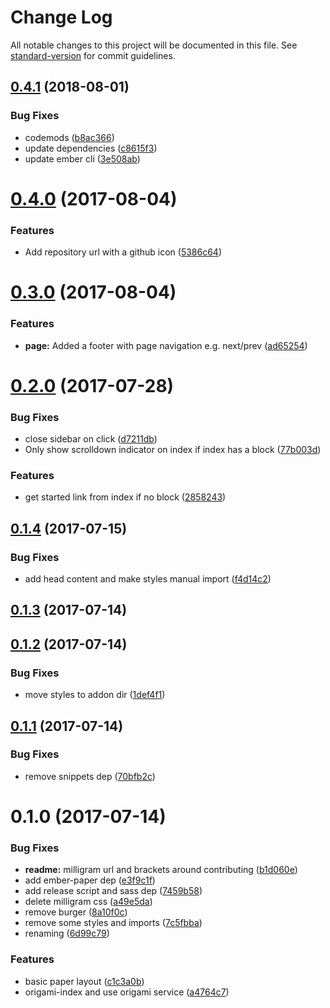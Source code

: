 # Change Log

All notable changes to this project will be documented in this file. See [standard-version](https://github.com/conventional-changelog/standard-version) for commit guidelines.

<a name="0.4.1"></a>
## [0.4.1](https://github.com/knownasilya/paper-origami/compare/v0.4.0...v0.4.1) (2018-08-01)


### Bug Fixes

* codemods ([b8ac366](https://github.com/knownasilya/paper-origami/commit/b8ac366))
* update dependencies ([c8615f3](https://github.com/knownasilya/paper-origami/commit/c8615f3))
* update ember cli ([3e508ab](https://github.com/knownasilya/paper-origami/commit/3e508ab))



<a name="0.4.0"></a>
# [0.4.0](https://github.com/knownasilya/paper-origami/compare/v0.3.0...v0.4.0) (2017-08-04)


### Features

* Add repository url with a github icon ([5386c64](https://github.com/knownasilya/paper-origami/commit/5386c64))



<a name="0.3.0"></a>
# [0.3.0](https://github.com/knownasilya/paper-origami/compare/v0.2.0...v0.3.0) (2017-08-04)


### Features

* **page:** Added a footer with page navigation e.g. next/prev ([ad65254](https://github.com/knownasilya/paper-origami/commit/ad65254))



<a name="0.2.0"></a>
# [0.2.0](https://github.com/knownasilya/paper-origami/compare/v0.1.4...v0.2.0) (2017-07-28)


### Bug Fixes

* close sidebar on click ([d7211db](https://github.com/knownasilya/paper-origami/commit/d7211db))
* Only show scrolldown indicator on index if index has a block ([77b003d](https://github.com/knownasilya/paper-origami/commit/77b003d))


### Features

* get started link from index if no block ([2858243](https://github.com/knownasilya/paper-origami/commit/2858243))



<a name="0.1.4"></a>
## [0.1.4](https://github.com/knownasilya/paper-origami/compare/v0.1.3...v0.1.4) (2017-07-15)


### Bug Fixes

* add head content and make styles manual import ([f4d14c2](https://github.com/knownasilya/paper-origami/commit/f4d14c2))



<a name="0.1.3"></a>
## [0.1.3](https://github.com/knownasilya/paper-origami/compare/v0.1.2...v0.1.3) (2017-07-14)



<a name="0.1.2"></a>
## [0.1.2](https://github.com/knownasilya/paper-origami/compare/v0.1.1...v0.1.2) (2017-07-14)


### Bug Fixes

* move styles to addon dir ([1def4f1](https://github.com/knownasilya/paper-origami/commit/1def4f1))



<a name="0.1.1"></a>
## [0.1.1](https://github.com/knownasilya/paper-origami/compare/v0.1.0...v0.1.1) (2017-07-14)


### Bug Fixes

* remove snippets dep ([70bfb2c](https://github.com/knownasilya/paper-origami/commit/70bfb2c))



<a name="0.1.0"></a>
# 0.1.0 (2017-07-14)


### Bug Fixes

* **readme:** milligram url and brackets around contributing ([b1d060e](https://github.com/knownasilya/paper-origami/commit/b1d060e))
* add ember-paper dep ([e3f9c1f](https://github.com/knownasilya/paper-origami/commit/e3f9c1f))
* add release script and sass dep ([7459b58](https://github.com/knownasilya/paper-origami/commit/7459b58))
* delete milligram css ([a49e5da](https://github.com/knownasilya/paper-origami/commit/a49e5da))
* remove burger ([8a10f0c](https://github.com/knownasilya/paper-origami/commit/8a10f0c))
* remove some styles and imports ([7c5fbba](https://github.com/knownasilya/paper-origami/commit/7c5fbba))
* renaming ([6d99c79](https://github.com/knownasilya/paper-origami/commit/6d99c79))


### Features

* basic paper layout ([c1c3a0b](https://github.com/knownasilya/paper-origami/commit/c1c3a0b))
* origami-index and use origami service ([a4764c7](https://github.com/knownasilya/paper-origami/commit/a4764c7))
